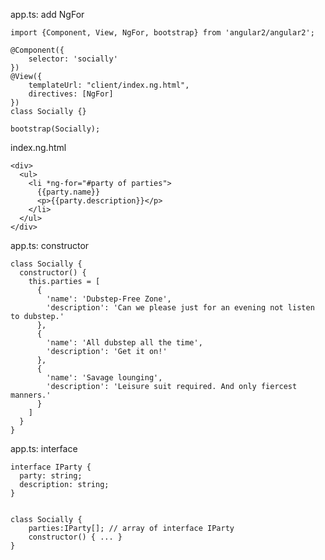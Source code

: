 app.ts: add NgFor

    import {Component, View, NgFor, bootstrap} from 'angular2/angular2';
   
    @Component({
        selector: 'socially'
    })
    @View({
        templateUrl: "client/index.ng.html",
        directives: [NgFor]
    })
    class Socially {}
   
    bootstrap(Socially);

index.ng.html

    <div>
      <ul>
        <li *ng-for="#party of parties">
          {{party.name}}
          <p>{{party.description}}</p>
        </li>
      </ul>
    </div>
   

app.ts: constructor

    class Socially {
      constructor() {
        this.parties = [
          {
            'name': 'Dubstep-Free Zone',
            'description': 'Can we please just for an evening not listen to dubstep.'
          },
          {
            'name': 'All dubstep all the time',
            'description': 'Get it on!'
          },
          {
            'name': 'Savage lounging',
            'description': 'Leisure suit required. And only fiercest manners.'
          }
        ]
      }
    }

app.ts: interface
    
    interface IParty {
      party: string;
      description: string;
    }
    
    
    class Socially {
        parties:IParty[]; // array of interface IParty
        constructor() { ... }
    }

